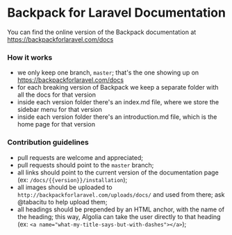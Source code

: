 # Backpack for Laravel Documentation

You can find the online version of the Backpack documentation at https://backpackforlaravel.com/docs

### How it works
- we only keep one branch, ```master```; that's the one showing up on https://backpackforlaravel.com/docs
- for each breaking version of Backpack we keep a separate folder with all the docs for that version
- inside each version folder there's an index.md file, where we store the sidebar menu for that version
- inside each version folder there's an introduction.md file, which is the home page for that version

### Contribution guidelines
- pull requests are welcome and appreciated;
- pull requests should point to the ```master``` branch;
- all links should point to the current version of the documentation page (ex: ```/docs/{{version}}/installation```);
- all images should be uploaded to ```http://backpackforlaravel.com/uploads/docs/``` and used from there; ask @tabacitu to help upload them;
- all headings should be prepended by an HTML anchor, with the name of the heading; this way, Algolia can take the user directly to that heading (ex: ```<a name="what-my-title-says-but-with-dashes"></a>```);
